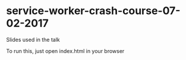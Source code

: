 # service-worker-crash-course-07-02-2017
Slides used in the talk

To run this, just open index.html in your browser
